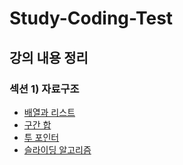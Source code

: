 # Study-Coding-Test

## 강의 내용 정리
### 섹션 1) 자료구조
- [배열과 리스트](강의내용정리/섹션1_자료구조/배열과리스트.md)
- [구간 합](강의내용정리/섹션1_자료구조/구간합.md)
- [투 포인터](강의내용정리/섹션1_자료구조/투포인터.md)
- [슬라이딩 알고리즘](강의내용정리/섹션1_자료구조/슬라이딩알고리즘.md)